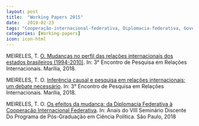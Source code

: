 ```yaml
---
layout: post
title:  "Working Papers 2015"
date:   2019-02-23
tags: "Cooperação-internacional-federativa, Diplomacia-federativa, Governos-subnacionais, Paradiplomacia, Política-externa- subnacional, QCA, Inferência-causal, Experimentos, Estudos-observacionais"
categories: [Working-papers]
icon: icon-html
---
```


MEIRELES, T. [O. Mudanças no perfil das relações internacionais dos estados brasileiros (1994-2010)](https://www.google.com/url?sa=t&rct=j&q=&esrc=s&source=web&cd=1&ved=2ahUKEwiY_OzCxt_gAhUkC9QKHe_2CGsQFjAAegQICRAC&url=http%3A%2F%2Fconferencias.fflch.usp.br%2Fsdpscp%2FVsem%2Fpaper%2Fdownload%2F369%2F195&usg=AOvVaw3HC8Ywb_cSgdYWyHZ871sH). In: 3° Encontro de Pesquisa em Relações Internacionais. Marília, 2018.

MEIRELES, T. O. [Inferência causal e pesquisa em relações internacionais: um debate necessário](https://www.dropbox.com/s/88w987sc26iqgtd/EPRI_Causalidade.pdf?dl=0). In: 3° Encontro de Pesquisa em Relações Internacionais. Marília, 2018.

MEIRELES, T. O. [Os efeitos da mudança: da Diplomacia Federativa à Cooperação Internacional Federativa](http://conferencias.fflch.usp.br/sdpscp/viiisddcpusp/paper/view/2243/533). In: Anais do VIII Seminário Discente Do Programa de Pós-Graduação em Ciência Política. São Paulo, 2018
